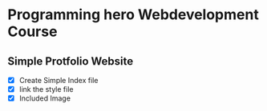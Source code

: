 # Programming hero Webdevelopment Course

## Simple Protfolio Website

- [x] Create Simple Index file
- [x] link the style file
- [x] Included Image